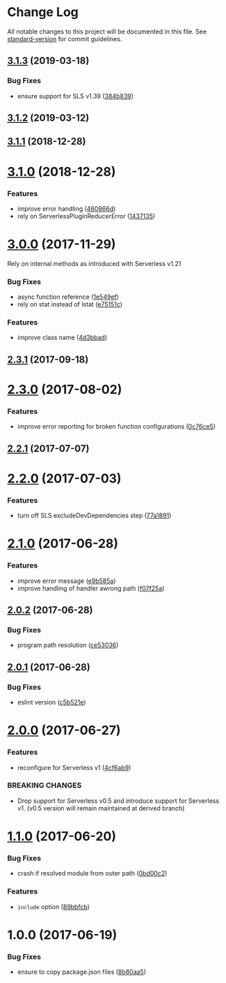 # Change Log

All notable changes to this project will be documented in this file. See [standard-version](https://github.com/conventional-changelog/standard-version) for commit guidelines.

## [3.1.3](https://github.com/medikoo/serverless-plugin-reducer/compare/v3.1.2...v3.1.3) (2019-03-18)

### Bug Fixes

-   ensure support for SLS v1.39 ([384b839](https://github.com/medikoo/serverless-plugin-reducer/commit/384b839))

## [3.1.2](https://github.com/medikoo/serverless-plugin-reducer/compare/v3.1.1...v3.1.2) (2019-03-12)

<a name="3.1.1"></a>

## [3.1.1](https://github.com/medikoo/serverless-plugin-reducer/compare/v3.1.0...v3.1.1) (2018-12-28)

<a name="3.1.0"></a>

# [3.1.0](https://github.com/medikoo/serverless-plugin-reducer/compare/v3.0.0...v3.1.0) (2018-12-28)

### Features

-   improve error handling ([460866d](https://github.com/medikoo/serverless-plugin-reducer/commit/460866d))
-   rely on ServerlessPluginReducerError ([1437135](https://github.com/medikoo/serverless-plugin-reducer/commit/1437135))

<a name="3.0.0"></a>

# [3.0.0](https://github.com/medikoo/serverless-plugin-reducer/compare/v2.3.1...v3.0.0) (2017-11-29)

Rely on internal methods as introduced with Serverless v1.21

### Bug Fixes

-   async function reference ([1e549ef](https://github.com/medikoo/serverless-plugin-reducer/commit/1e549ef))
-   rely on stat instead of lstat ([e75151c](https://github.com/medikoo/serverless-plugin-reducer/commit/e75151c))

### Features

-   improve class name ([4d3bbad](https://github.com/medikoo/serverless-plugin-reducer/commit/4d3bbad))

<a name="2.3.1"></a>

## [2.3.1](https://github.com/medikoo/serverless-plugin-reducer/compare/v2.3.0...v2.3.1) (2017-09-18)

<a name="2.3.0"></a>

# [2.3.0](https://github.com/medikoo/serverless-plugin-reducer/compare/v2.2.1...v2.3.0) (2017-08-02)

### Features

-   improve error reporting for broken function configurations ([0c76ce5](https://github.com/medikoo/serverless-plugin-reducer/commit/0c76ce5))

<a name="2.2.1"></a>

## [2.2.1](https://github.com/medikoo/serverless-plugin-reducer/compare/v2.2.0...v2.2.1) (2017-07-07)

<a name="2.2.0"></a>

# [2.2.0](https://github.com/medikoo/serverless-plugin-reducer/compare/v2.1.0...v2.2.0) (2017-07-03)

### Features

-   turn off SLS excludeDevDependencies step ([77a1891](https://github.com/medikoo/serverless-plugin-reducer/commit/77a1891))

<a name="2.1.0"></a>

# [2.1.0](https://github.com/medikoo/serverless-plugin-reducer/compare/v2.0.2...v2.1.0) (2017-06-28)

### Features

-   improve error message ([e9b585a](https://github.com/medikoo/serverless-plugin-reducer/commit/e9b585a))
-   improve handling of handler awrong path ([f07f25a](https://github.com/medikoo/serverless-plugin-reducer/commit/f07f25a))

<a name="2.0.2"></a>

## [2.0.2](https://github.com/medikoo/serverless-plugin-reducer/compare/v2.0.1...v2.0.2) (2017-06-28)

### Bug Fixes

-   program path resolution ([ce53036](https://github.com/medikoo/serverless-plugin-reducer/commit/ce53036))

<a name="2.0.1"></a>

## [2.0.1](https://github.com/medikoo/serverless-plugin-reducer/compare/v2.0.0...v2.0.1) (2017-06-28)

### Bug Fixes

-   eslint version ([c5b521e](https://github.com/medikoo/serverless-plugin-reducer/commit/c5b521e))

<a name="2.0.0"></a>

# [2.0.0](https://github.com/medikoo/serverless-plugin-reducer/compare/v1.1.0...v2.0.0) (2017-06-27)

### Features

-   reconfigure for Serverless v1 ([4cf6ab9](https://github.com/medikoo/serverless-plugin-reducer/commit/4cf6ab9))

### BREAKING CHANGES

-   Drop support for Serverless v0.5 and introduce support for Serverless v1. (v0.5 version will remain maintained at derived branch)

<a name="1.1.0"></a>

# [1.1.0](https://github.com/medikoo/serverless-plugin-reducer/compare/v1.0.0...v1.1.0) (2017-06-20)

### Bug Fixes

-   crash if resolved module from outer path ([0bd00c2](https://github.com/medikoo/serverless-plugin-reducer/commit/0bd00c2))

### Features

-   `include` option ([89bbfcb](https://github.com/medikoo/serverless-plugin-reducer/commit/89bbfcb))

<a name="1.0.0"></a>

# 1.0.0 (2017-06-19)

### Bug Fixes

-   ensure to copy package.json files ([8b80aa5](https://github.com/medikoo/serverless-plugin-reducer/commit/8b80aa5))
